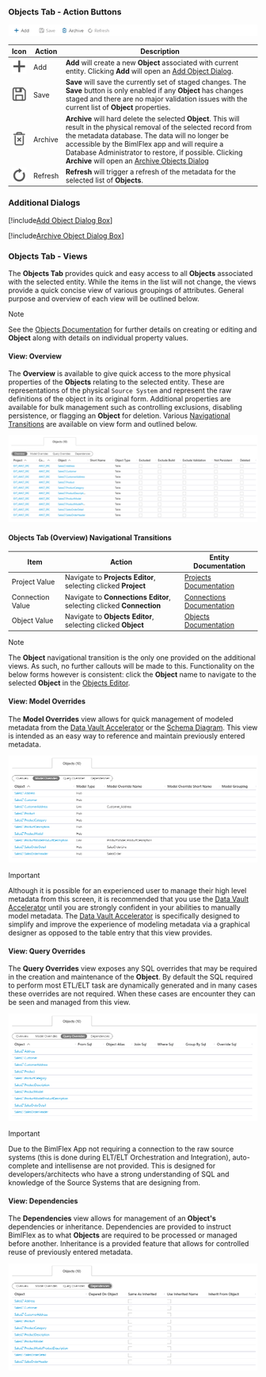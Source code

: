 ### Objects Tab - Action Buttons

<img
    src="images/bimlflex-app-tab-objects-actions.png"
    title="Objects Tab - Action Buttons"
/>

| Icon                                                                              | Action                                      | Description                                                                                                                                                                                                                                                                                                                                                             |
| --------------------------------------------------------------------------------- | ------------------------------------------- | ----------------------------------------------------------------------------------------------------------------------------------------------------------------------------------------------------------------------------------------------------------------------------------------------------------------------------------------------------------------------- |
| <div class="icon-col m-5"><img src="images/svg-icons/add.svg" /></div>            | <span class="nowrap-col m-5">Add</span>     | **Add** will create a new **Object** associated with current entity. Clicking **Add** will open an [Add Object Dialog](#add-object-dialog-box).                                                                                                                                                                                                                         |
| <div class="icon-col m-5"><img src="images/svg-icons/save.svg" /></div>           | <span class="nowrap-col m-5">Save</span>    | **Save** will save the currently set of staged changes.  The **Save** button is only enabled if any **Object** has changes staged and there are no major validation issues with the current list of **Object** properties.                                                                                                                                              |
| <div class="icon-col m-5"><img src="images/svg-icons/archive-delete.svg" /></div> | <span class="nowrap-col m-5">Archive</span> | **Archive** will hard delete the selected **Object**.  This will result in the physical removal of the selected record from the metadata database.  The data will no longer be accessible by the BimlFlex app and will require a Database Administrator to restore, if possible. Clicking **Archive** will open an [Archive Objects Dialog](#archive-object-dialog-box) |
| <div class="icon-col m-5"><img src="images/svg-icons/refresh.svg" /></div>        | <span class="nowrap-col m-5">Refresh</span> | **Refresh** will trigger a refresh of the metadata for the selected list of **Objects**.                                                                                                                                                                                                                                                                                |

### Additional Dialogs

[!include[Add Object Dialog Box](_dialog-add-object.md)]

[!include[Archive Object Dialog Box](_dialog-archive-object-list.md)]

### Objects Tab - Views

The **Objects Tab** provides quick and easy access to all **Objects** associated with the selected entity.
While the items in the list will not change, the views provide a quick concise view of various groupings of attributes.
General purpose and overview of each view will be outlined below.

> [!NOTE]
> See the [Objects Documentation](objects.md) for further details on creating or editing and **Object** along with details on individual property values.

#### View: Overview

The **Overview** is available to give quick access to the more physical properties of the **Objects** relating to the selected entity.
These are representations of the physical `Source System` and represent the raw definitions of the object in its original form.
Additional properties are available for bulk management such as controlling exclusions, disabling persistence, or flagging an **Object** for deletion.
Various [Navigational Transitions](#objects-tab-overview-navigational-transitions) are available on view form and outlined below.

<img
    src="images/bimlflex-app-tab-objects-view-overview.png"
    title="Objects Tab - Overview View"
/>

#### Objects Tab (Overview) Navigational Transitions

| Item             | Action                                                               | Entity Documentation                        |
| ---------------- | -------------------------------------------------------------------- | ------------------------------------------- |
| Project Value    | Navigate to **Projects Editor**, selecting clicked **Project**       | [Projects Documentation](projects.md)       |
| Connection Value | Navigate to **Connections Editor**, selecting clicked **Connection** | [Connections Documentation](connections.md) |
| Object Value     | Navigate to **Objects Editor**, selecting clicked **Object**         | [Objects Documentation](objects.md)         |

> [!NOTE]
> The **Object** navigational transition is the only one provided on the additional views.
> As such, no further callouts will be made to this.
> Functionality on the below forms however is consistent: click the **Object** name to navigate to the selected **Object** in the [Objects Editor](objects.md).

#### View: Model Overrides

The **Model Overrides** view allows for quick management of modeled metadata from the [Data Vault Accelerator](../modeling-tools/accelerator.md) or the [Schema Diagram](../modeling-tools/schema-diagram.md).
This view is intended as an easy way to reference and maintain previously entered metadata.

<img
    src="images/bimlflex-app-tab-objects-view-model-overrides.png"
    title="Objects Tab - Model Overrides View"
/>

> [!IMPORTANT]
> Although it is possible for an experienced user to manage their high level metadata from this screen, it is recommended that you use the [Data Vault Accelerator](../modeling-tools/accelerator.md) until you are strongly confident in your abilities to manually model metadata.
> The [Data Vault Accelerator](../modeling-tools/accelerator.md) is specifically designed to simplify and improve the experience of modeling metadata via a graphical designer as opposed to the table entry that this view provides.

#### View: Query Overrides

The **Query Overrides** view exposes any SQL overrides that may be required in the creation and maintenance of the **Object**.
By default the SQL required to perform most ETL/ELT task are dynamically generated and in many cases these overrides are not required.
When these cases are encounter they can be seen and managed from this view.

<img
    src="images/bimlflex-app-tab-objects-view-query-overrides.png"
    title="Objects Tab - Query Overrides View"
/>

> [!IMPORTANT]
> Due to the BimlFlex App not requiring a connection to the raw source systems (this is done during ELT/ELT Orchestration and Integration), auto-complete and intellisense are not provided.
This is designed for developers/architects who have a strong understanding of SQL and knowledge of the Source Systems that are designing from.

#### View: Dependencies

The **Dependencies** view allows for management of an **Object's** dependencies or inheritance.
Dependencies are provided to instruct BimlFlex as to what **Objects** are required to be processed or managed before another.
Inheritance is a provided feature that allows for controlled reuse of previously entered metadata.

<img
    src="images/bimlflex-app-tab-objects-view-dependencies.png"
    title="Objects Tab - Dependencies View"
/>

<!--
[//]: # (TODO: Add Links for Dependencies and Inheritance documentation.)
[//]: # (> [!NOTE])
[//]: # (> For more information about dependencies and inheritance refer to the appropriate link\(s\) below:  )
[//]: # (> [Object Dependencies]  - Links to come...  )
[//]: # (> [Object Inheritance]  - Links to come...  )
-->